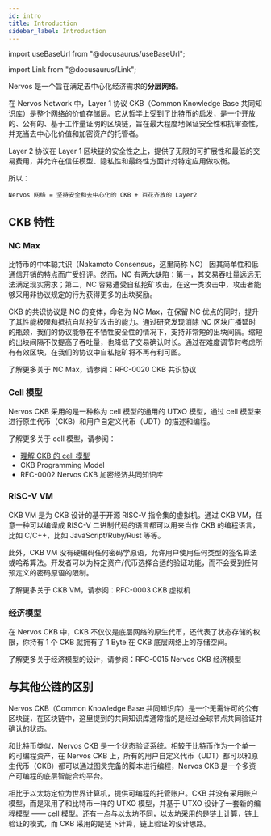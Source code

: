 ```yaml
---
id: intro
title: Introduction
sidebar_label: Introduction
---
```


import useBaseUrl from "@docusaurus/useBaseUrl";

import Link from "@docusaurus/Link";

Nervos 是一个旨在满足去中心化经济需求的**分层网络**。

在 Nervos Network 中，Layer 1 协议 CKB（Common Knowledge Base 共同知识库）是整个网络的价值存储层。它从哲学上受到了比特币的启发，是一个开放的、公有的、基于工作量证明的区块链，旨在最大程度地保证安全性和抗审查性，并充当去中心化价值和加密资产的托管者。

Layer 2 协议在 Layer 1 区块链的安全性之上，提供了无限的可扩展性和最低的交易费用，并允许在信任模型、隐私性和最终性方面针对特定应用做权衡。

所以：
```
Nervos 网络 = 坚持安全和去中心化的 CKB + 百花齐放的 Layer2
```

## CKB 特性

### NC Max

比特币的中本聪共识（Nakamoto Consensus，这里简称 NC） 因其简单性和低通信开销的特点而广受好评。然而，NC 有两大缺陷：第一，其交易吞吐量远远无法满足现实需求；第二，NC 容易遭受自私挖矿攻击，在这一类攻击中，攻击者能够采用非协议规定的行为获得更多的出块奖励。

CKB 的共识协议是 NC 的变体，命名为 NC Max，在保留 NC 优点的同时，提升了其性能极限和抵抗自私挖矿攻击的能力。通过研究发现消除 NC 区块广播延时的瓶颈，我们的协议能够在不牺牲安全性的情况下，支持非常短的出块间隔。缩短的出块间隔不仅提高了吞吐量，也降低了交易确认时长。通过在难度调节时考虑所有有效区块，在我们的协议中自私挖矿将不再有利可图。

了解更多关于 NC Max，请参阅：RFC-0020 CKB 共识协议

### Cell 模型

Nervos CKB 采用的是一种称为 cell 模型的通用的 UTXO 模型，通过 cell 模型来进行原生代币（CKB）和用户自定义代币（UDT）的描述和编程。

了解更多关于 cell 模型，请参阅：
* [理解 CKB 的 cell 模型](https://talk.nervos.org/t/ckb-cell/1562)
* <Link to={useBaseUrl('/docs/basics/programming-model')}>CKB Programming Model</Link>
* RFC-0002 Nervos CKB 加密经济共同知识库

### RISC-V VM

CKB VM 是为 CKB 设计的基于开源 RISC-V 指令集的虚拟机。通过 CKB VM，任意一种可以编译成 RISC-V 二进制代码的语言都可以用来当作 CKB 的编程语言，比如 C/C++，比如 JavaScript/Ruby/Rust 等等。

此外，CKB VM 没有硬编码任何密码学原语，允许用户使用任何类型的签名算法或哈希算法。开发者可以为特定资产/代币选择合适的验证功能，而不会受到任何预定义的密码原语的限制。

了解更多关于 CKB VM，请参阅：RFC-0003 CKB 虚拟机

### 经济模型

在 Nervos CKB 中，CKB 不仅仅是底层网络的原生代币，还代表了状态存储的权限，你持有 1 个 CKB 就拥有了 1 Byte 在 CKB 底层网络上的存储空间。

了解更多关于经济模型的设计，请参阅：RFC-0015 Nervos CKB 经济模型

## 与其他公链的区别

Nervos CKB（Common Knowledge Base 共同知识库）是一个无需许可的公有区块链，在区块链中，这里提到的共同知识库通常指的是经过全球节点共同验证并确认的状态。

和比特币类似，Nervos CKB 是一个状态验证系统。相较于比特币作为一个单一的可编程资产，在 Nervos CKB 上，所有的用户自定义代币（UDT）都可以和原生代币（CKB）都可以通过图灵完备的脚本进行编程，Nervos CKB 是一个多资产可编程的底层智能合约平台。

相比于以太坊定位为世界计算机，提供可编程的托管账户。CKB 并没有采用账户模型，而是采用了和比特币一样的 UTXO 模型，并基于 UTXO 设计了一套新的编程模型 —— cell 模型。还有一点与以太坊不同，以太坊采用的是链上计算，链上验证的模式，而 CKB 采用的是链下计算，链上验证的设计思路。
